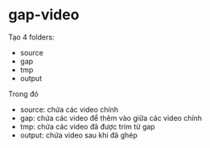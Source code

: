 # gap-video
Tạo 4 folders:
  - source
  - gap
  - tmp
  - output

Trong đó
  - source: chứa các video chính
  - gap: chứa các video để thêm vào giữa các video chính
  - tmp: chứa các video đã được trim từ gap
  - output: chứa video sau khi đã ghép
